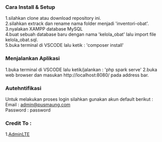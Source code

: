 ### Cara Install & Setup

1.silahkan clone atau download repository ini.<br>
2.silahkan extrack dan rename nama folder menjadi 'inventori-obat'.<br>
3.nyalakan XAMPP database MySQL<br>
4.buat sebuah database baru dengan nama 'kelola_obat' lalu import file kelola_obat.sql.<br>
5.buka terminal di VSCODE lalu ketik : 'composer install'

### Menjalankan Aplikasi

1.buka terminal di VSCODE lalu ketik/jalankan : 'php spark serve'
2.buka web browser dan masukan http://localhost:8080/ pada address bar.

### Autehntifikasi

Untuk melakukan proses login silahkan gunakan akun default berikut :<br>
Email : admin@pusmaung.com<br>
Password : password

### Credit To :

1.[AdminLTE](https://adminlte.io/)<br>

